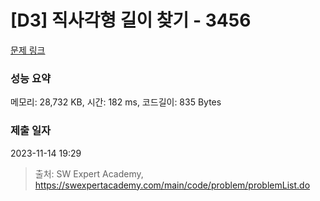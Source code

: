 # [D3] 직사각형 길이 찾기 - 3456 

[문제 링크](https://swexpertacademy.com/main/code/problem/problemDetail.do?contestProbId=AWFPmsqqALwDFAV0) 

### 성능 요약

메모리: 28,732 KB, 시간: 182 ms, 코드길이: 835 Bytes

### 제출 일자

2023-11-14 19:29



> 출처: SW Expert Academy, https://swexpertacademy.com/main/code/problem/problemList.do
